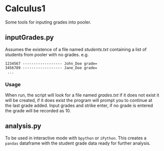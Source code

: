# Calculus1
Some tools for inputing grades into pooler.

## inputGrades.py

Assumes the existence of a file named *students.txt* containing a list of students from pooler with no grades.
e.g.
```
1234567 ------------------ John_Doe grade=
3456789 ------------------ Jane_Doe grade=
 ...
```

### Usage

When run, the script will look for a file named *grades.txt* if it does not exist it will be created, if it does exist the program will prompt you to continue at the last grade added. Input grades and strike enter, if no grade is entered the grade will be recorded as 10.

## analysis.py

To be used in interactive mode with `bpython` or `iPython`. This creates a `pandas` dataframe with the student grade data ready for further analysis.
